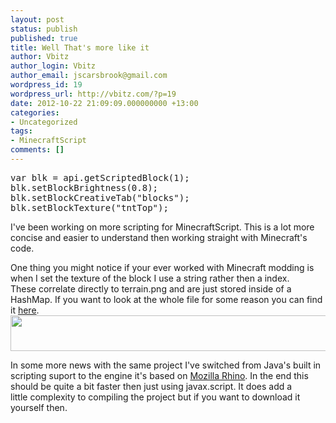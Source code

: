 ```yaml
---
layout: post
status: publish
published: true
title: Well That's more like it
author: Vbitz
author_login: Vbitz
author_email: jscarsbrook@gmail.com
wordpress_id: 19
wordpress_url: http://vbitz.com/?p=19
date: 2012-10-22 21:09:09.000000000 +13:00
categories:
- Uncategorized
tags:
- MinecraftScript
comments: []
---
```

<pre>var blk = api.getScriptedBlock(1);
blk.setBlockBrightness(0.8);
blk.setBlockCreativeTab("blocks");
blk.setBlockTexture("tntTop");</pre>
I've been working on more scripting for MinecraftScript. This is a lot more concise and easier to understand then working straight with Minecraft's code.

One thing you might notice if your ever worked with Minecraft modding is when I set the texture of the block I use a string rather then a index. These correlate directly to terrain.png and are just stored inside of a HashMap. If you want to look at the whole file for some reason you can find it <a title="https://github.com/Vbitz/MinecraftScript/blob/master/src/common/com/vbitz/MinecraftScript/ScriptedBlock.java" href="https://github.com/Vbitz/MinecraftScript/blob/master/src/common/com/vbitz/MinecraftScript/ScriptedBlock.java" target="_blank">here</a>.<a href="http://vbitz.com/images/Snapshot%2022:10:2012%2021:04.png"><img class="alignnone" title="That wil make it all easier" src="http://vbitz.com/images/Snapshot%2022:10:2012%2021:04.png" alt="" width="955" height="57" /></a>

In some more news with the same project I've switched from Java's built in scripting suport to the engine it's based on <a title="https://developer.mozilla.org/en-US/docs/Rhino" href="https://developer.mozilla.org/en-US/docs/Rhino" target="_blank">Mozilla Rhino</a>. In the end this should be quite a bit faster then just using javax.script. It does add a little complexity to compiling the project but if you want to download it yourself then.
